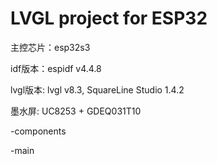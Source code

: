 # LVGL project for ESP32

主控芯片：esp32s3

idf版本：espidf v4.4.8

lvgl版本: lvgl v8.3, SquareLine Studio 1.4.2

墨水屏: UC8253 + GDEQ031T10

-components    

-main
